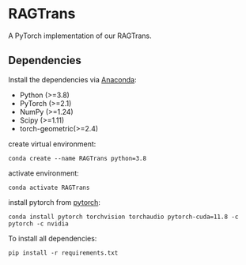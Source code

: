 # RAGTrans

A PyTorch implementation of our RAGTrans.

## Dependencies
Install the dependencies via [Anaconda](https://www.anaconda.com/):
+ Python (>=3.8)
+ PyTorch (>=2.1)
+ NumPy (>=1.24)
+ Scipy (>=1.11)
+ torch-geometric(>=2.4)


create virtual environment:
```
conda create --name RAGTrans python=3.8
```

activate environment:
```
conda activate RAGTrans
```

install pytorch from [pytorch](https://pytorch.org/get-started/previous-versions/):
```
conda install pytorch torchvision torchaudio pytorch-cuda=11.8 -c pytorch -c nvidia
```

To install all dependencies:
```
pip install -r requirements.txt
```

